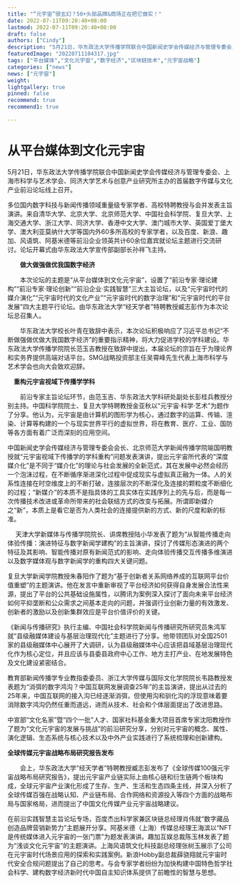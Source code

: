 ```yaml
---
title: "“元宇宙”很玄幻？50+头部品牌&商场正在把它做实！"
date: 2022-07-11T09:20:40+08:00
lastmod: 2022-07-11T09:20:40+08:00
draft: false
authors: ["Cindy"]
description: "5月21日，华东政法大学传播学院联合中国新闻史学会传媒经济与管理专委会、上海市科学与艺术学会、同济大学艺术与创意产业研究所主办的首届数字传媒与文化产业前沿论坛线上召开"
featuredImage: "20220711104317.jpg"
tags: ["平台媒体","文化元宇宙","数字经济","区块链技术","元宇宙战略"]
categories: ["news"]
news: ["元宇宙"]
weight: 
lightgallery: true
pinned: false
recommend: true
recommend1: true

---
```


# 从平台媒体到文化元宇宙

​         5月21日，华东政法大学传播学院联合中国新闻史学会传媒经济与管理专委会、上海市科学与艺术学会、同济大学艺术与创意产业研究所主办的首届数字传媒与文化产业前沿论坛线上召开。

​       多位国内数字科技与新闻传播领域重量级专家学者、高校特聘教授与会并发表主旨演讲。来自清华大学、北京大学、北京师范大学、中国社会科学院、复旦大学、上海交通大学、浙江大学、同济大学、香港中文大学、澳门城市大学、英国爱丁堡大学、澳大利亚莫纳什大学等国内外60多所高校的专家学者，以及百度、新浪、趣加、风语筑、阿基米德等前沿企业领英共计60余位嘉宾就论坛主题进行交流研讨。论坛开幕式由华东政法大学宣传部副部长孙祥飞主持。

　　**做大做强做优我国数字经济**

　　本次论坛的主题是“从平台媒体到文化元宇宙”，设置了“前沿专家·理论建构”“前沿专家·理论创新”“前沿企业·实践智慧”三大主旨论坛，以及“元宇宙时代的媒介演化”“元宇宙时代的文化产业”“元宇宙时代的数字治理”和“元宇宙时代的平台发展”四大主题平行论坛。由华东政法大学“经天学者”特聘教授臧志彭作为本次论坛总召集人。

　　华东政法大学校长叶青在致辞中表示，本次论坛积极响应了习近平总书记“不断做强做优做大我国数字经济”的重要指示精神，将大力促进学校的学科建设。华东政法大学传播学院院长范玉吉教授在致辞中提出，本届论坛的宗旨在于为理论界和实务界提供高端对话平台。SMG战略投资部主任吴霄峰先生代表上海市科学与艺术学会也向大会致欢迎辞。

　**重构元宇宙视域下传播学学科**

　　前沿专家主旨论坛环节，由范玉吉、华东政法大学科研处副处长彭桂兵教授分别主持。中国科学院院士、复旦大学特聘教授金亚秋以“元宇宙·科学·艺术”为题作了分享。他认为，元宇宙是由计算机的图形学为核心，通过数字的运算、传输、渲染、计算等构建的一个与现实世界平行的虚拟世界，将在教育、医疗、工业、国防等各方面有着广泛而深刻的应用空间。

​        中国新闻史学会传媒经济与管理专委会会长、北京师范大学新闻传播学院喻国明教授就“元宇宙视域下传播学的学科重构”问题发表演讲，提出元宇宙所代表的“深度媒介化”是不同于“媒介化”的理论与社会发展的全新范式，其在发展中必然会经历一个泡沫过程，在不断循序渐进深化过程中促成现实与虚拟真正融为一体。人的关系性连接在时空维度上的不断打破，连接层次的不断深化及连接的颗粒度不断细化的过程；“新媒介”的本质不是指具体的工具实体在实践序列上的先与后，而是每一次传播技术改进或革命所带来的社会联结方式的改变与拓展。所谓即新媒介之“新”，本质上是看它是否为人类社会的连接提供新的方式、新的尺度和新的标准。

　    天津大学新媒体与传播学院院长、讲席教授陆小华发表了题为“从智能传播走向体验传播：演进特征与数字新闻学建构”的主旨演讲，探讨了传媒形态演进的两个特征及其影响、智能传播对原有新闻范式的影响、走向体验传播交互传播多维演进以及数字媒体观与数字新闻学的重构四大关键问题。

​        复旦大学新闻学院教授朱春阳作了题为“基于创新者关系网络养成的互联网平台价值重塑”的主题演讲。他在发言中重新审视了平台经济如何获得自身发展合法性来源，提出了平台的公共基础设施属性，以腾讯为案例深入探讨了面向未来平台经济如何平抑垄断和公众需求之间基本走向的问题，并强调行业创新力量的有效激发、创新者的激励以及创新集群效应是平台价值评价的关键。

​     《新闻与传播研究》执行主编、中国社会科学院新闻与传播研究所研究员朱鸿军就“县级融媒体建设与基层治理现代化”主题进行了分享。他带领团队对全国2501家的县级融媒体中心展开了大调研，认为县级融媒体中心应该把县域基层治理现代化作为核心定位，并且应该与县委县政府中心工作、地方主打产业、在地发展特色及文化建设紧密结合。

​       教育部新闻传播学专业教指委委员、浙江大学传媒与国际文化学院院长韦路教授发表题为“消弭的数字鸿沟？中国互联网发展调查25年”的主旨演讲，提出从过去的25年来，中国互联网的接入沟已经逐渐消弭，但使用沟和驯化沟的浮现意味着要消除数字鸿沟仍然任重而道远，进而从技术、社会和个体层面提出了改进思路。

​         中宣部“文化名家”暨“四个一批”人才、国家社科基金重大项目首席专家沈阳教授作了题为“文化元宇宙的发展与挑战”的前沿研究分享，分别对元宇宙的概念、属性、演化逻辑、生态系统与核心技术以及中外产业实践进行了系统梳理和创新建构。

**全球传媒元宇宙战略布局研究报告发布** 

　　会上，华东政法大学“经天学者”特聘教授臧志彭发布了《全球传媒100强元宇宙战略布局研究报告》，提出元宇宙产业链实际上由核心链和衍生链两个板块构成，全球元宇宙产业演化形成了生存、生产、生活和生态四条主线，并深入分析了全球传媒百强在战略认知、产业链布局、合作网络和资源投入等四个方面的战略布局与国家格局，进而提出了中国文化传媒产业元宇宙战略建议。

在前沿实践智慧主旨论坛专场，百度杰出科学家兼区块链总经理肖伟就“数字藏品创造品牌营销新势力”主题展开分享。阿基米德（上海）传媒总经理王海滨以“NFT是传统媒体进入元宇宙的一张门票”为题发表演讲。趣加互娱总裁陈玉林发表了题为“浅谈文化元宇宙”的主题演讲。上海风语筑文化科技副总经理张树玉展示了公司在元宇宙时代场景应用的探索和实践案例。新浪Hobby副总裁薛骁翔就元宇宙时代安全合规问题提出了自己的思考。与会专家学者纷纷为加快构建中国特色哲学社会科学、建构数字经济新时代中国自主知识体系提供了前瞻性的智慧与思想。